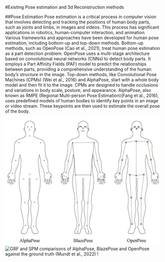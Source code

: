 #Existing Pose estimation and 3d Reconstruction methods

##Pose Estimation
Pose estimation is a critical process in computer vision that involves detecting and tracking the positions of human body parts, such as joints and limbs, in images and videos. This process has significant applications in robotics, human-computer interaction, and
animation. Various frameworks and approaches have been developed for human pose estimation, including bottom-up and top-down methods.
Bottom-up methods, such as OpenPose (Cao et al., 2021), treat human pose estimation as a part detection problem. OpenPose uses a multi-stage architecture based on convolutional neural networks (CNNs) to detect body parts. It employs a Part Affinity Fields (PAF) model to predict the relationships between parts, providing a comprehensive understanding of the human body’s structure in the image.
Top-down methods, like Convolutional Pose Machines (CPMs) (Wei et al., 2016) and
AlphaPose, start with a whole body model and then fit it to the image. CPMs are
designed to handle occlusions and variations in body scale, posture, and appearance.
AlphaPose, also known as RMPE (Regional Multi-person Pose Estimation)(Fang et al.,
2016), uses predefined models of human bodies to identify key points in an image or
video stream. These keypoints are then used to estimate the overall pose of the body.

![Comparison of detected key-points !](/images/KeypointModelComparison.png "Comparison of detected key-points")
![GRF and SPM comparisons of AlphaPose, BlazePose and OpenPose against
the ground truth (Mundt et al., 2022) !](/images/SPMComparison.png "GRF and SPM comparison")
